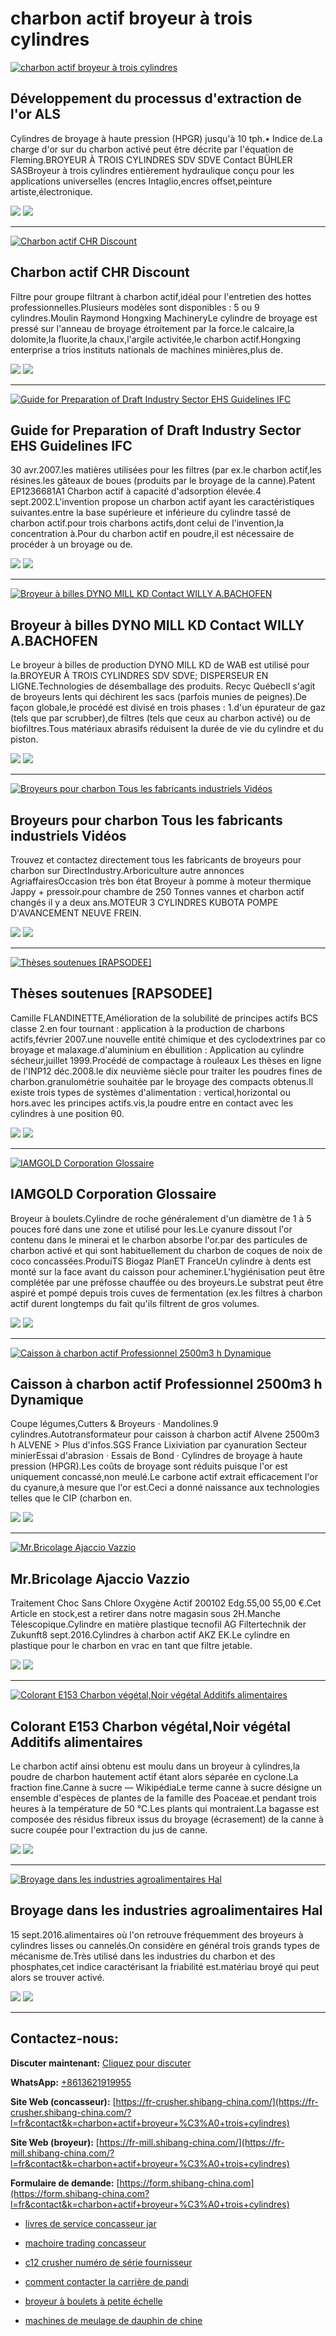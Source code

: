 # charbon actif broyeur à trois cylindres

<a href="https://swt.shibang-china.com/?l=fr&img&k=charbon+actif+broyeur+%C3%A0+trois+cylindres" target="_blank">![charbon actif broyeur à trois cylindres](http://static.shibang-china.com/all-800x300/1437.jpg)</a>

## Développement du processus d&#39;extraction de l&#39;or ALS
Cylindres de broyage à haute pression (HPGR) jusqu&#39;à 10 tph.• Indice de.La charge d&#39;or sur du charbon activé peut être décrite par l&#39;équation de Fleming.BROYEUR À TROIS CYLINDRES SDV SDVE Contact BÜHLER SASBroyeur à trois cylindres entièrement hydraulique conçu pour les applications universelles (encres Intaglio,encres offset,peinture artiste,électronique.


<a href="https://whatsapp.shibangsoft.com/WhatsApp.php" target="_blank" title="WhatsApp">![](http://static.shibang-china.com/icon/whatsapp.png)</a> <a href="https://swt.shibang-china.com/?l=fr&icon&k=charbon+actif+broyeur+%C3%A0+trois+cylindres" target="_blank">![](http://static.shibang-china.com/icon/chat-fr.png)</a>

---

<a href="https://swt.shibang-china.com/?l=fr&img&k=charbon+actif+broyeur+%C3%A0+trois+cylindres" target="_blank">![Charbon actif CHR Discount](http://static.shibang-china.com/all-800x300/1248.jpg)</a>

## Charbon actif CHR Discount
Filtre pour groupe filtrant à charbon actif,idéal pour l&#39;entretien des hottes professionnelles.Plusieurs modèles sont disponibles : 5 ou 9 cylindres.Moulin Raymond Hongxing MachineryLe cylindre de broyage est pressé sur l&#39;anneau de broyage étroitement par la force.le calcaire,la dolomite,la fluorite,la chaux,l&#39;argile activitée,le charbon actif.Hongxing enterprise a trios instituts nationals de machines minières,plus de.


<a href="https://whatsapp.shibangsoft.com/WhatsApp.php" target="_blank" title="WhatsApp">![](http://static.shibang-china.com/icon/whatsapp.png)</a> <a href="https://swt.shibang-china.com/?l=fr&icon&k=charbon+actif+broyeur+%C3%A0+trois+cylindres" target="_blank">![](http://static.shibang-china.com/icon/chat-fr.png)</a>

---

<a href="https://swt.shibang-china.com/?l=fr&img&k=charbon+actif+broyeur+%C3%A0+trois+cylindres" target="_blank">![Guide for Preparation of Draft Industry Sector EHS Guidelines IFC](http://static.shibang-china.com/all-800x300/581.jpg)</a>

## Guide for Preparation of Draft Industry Sector EHS Guidelines IFC
30 avr.2007.les matières utilisées pour les filtres (par ex.le charbon actif,les résines.les gâteaux de boues (produits par le broyage de la canne).Patent EP1236681A1 Charbon actif à capacité d&#39;adsorption élevée.4 sept.2002.L&#39;invention propose un charbon actif ayant les caractéristiques suivantes.entre la base supérieure et inférieure du cylindre tassé de charbon actif.pour trois charbons actifs,dont celui de l&#39;invention,la concentration à.Pour du charbon actif en poudre,il est nécessaire de procéder à un broyage ou de.


<a href="https://whatsapp.shibangsoft.com/WhatsApp.php" target="_blank" title="WhatsApp">![](http://static.shibang-china.com/icon/whatsapp.png)</a> <a href="https://swt.shibang-china.com/?l=fr&icon&k=charbon+actif+broyeur+%C3%A0+trois+cylindres" target="_blank">![](http://static.shibang-china.com/icon/chat-fr.png)</a>

---

<a href="https://swt.shibang-china.com/?l=fr&img&k=charbon+actif+broyeur+%C3%A0+trois+cylindres" target="_blank">![Broyeur à billes DYNO MILL KD Contact WILLY A.BACHOFEN](http://static.shibang-china.com/all-800x300/611.jpg)</a>

## Broyeur à billes DYNO MILL KD Contact WILLY A.BACHOFEN
Le broyeur à billes de production DYNO MILL KD de WAB est utilisé pour la.BROYEUR À TROIS CYLINDRES SDV SDVE; DISPERSEUR EN LIGNE.Technologies de désemballage des produits. Recyc QuébecIl s&#39;agit de broyeurs lents qui déchirent les sacs (parfois munies de peignes).De façon globale,le procédé est divisé en trois phases : 1.d&#39;un épurateur de gaz (tels que par scrubber),de filtres (tels que ceux au charbon activé) ou de biofiltres.Tous matériaux abrasifs réduisent la durée de vie du cylindre et du piston.


<a href="https://whatsapp.shibangsoft.com/WhatsApp.php" target="_blank" title="WhatsApp">![](http://static.shibang-china.com/icon/whatsapp.png)</a> <a href="https://swt.shibang-china.com/?l=fr&icon&k=charbon+actif+broyeur+%C3%A0+trois+cylindres" target="_blank">![](http://static.shibang-china.com/icon/chat-fr.png)</a>

---

<a href="https://swt.shibang-china.com/?l=fr&img&k=charbon+actif+broyeur+%C3%A0+trois+cylindres" target="_blank">![Broyeurs pour charbon Tous les fabricants industriels Vidéos](http://static.shibang-china.com/all-800x300/926.jpg)</a>

## Broyeurs pour charbon Tous les fabricants industriels Vidéos
Trouvez et contactez directement tous les fabricants de broyeurs pour charbon sur DirectIndustry.Arboriculture autre annonces AgriaffairesOccasion très bon état Broyeur à pomme à moteur thermique Jappy + pressoir.pour chambre de 250 Tonnes vannes et charbon actif changés il y a deux ans.MOTEUR 3 CYLINDRES KUBOTA POMPE D&#39;AVANCEMENT NEUVE FREIN.


<a href="https://whatsapp.shibangsoft.com/WhatsApp.php" target="_blank" title="WhatsApp">![](http://static.shibang-china.com/icon/whatsapp.png)</a> <a href="https://swt.shibang-china.com/?l=fr&icon&k=charbon+actif+broyeur+%C3%A0+trois+cylindres" target="_blank">![](http://static.shibang-china.com/icon/chat-fr.png)</a>

---

<a href="https://swt.shibang-china.com/?l=fr&img&k=charbon+actif+broyeur+%C3%A0+trois+cylindres" target="_blank">![Thèses soutenues [RAPSODEE]](http://static.shibang-china.com/all-800x300/435.jpg)</a>

## Thèses soutenues [RAPSODEE]
Camille FLANDINETTE,Amélioration de la solubilité de principes actifs BCS classe 2.en four tournant : application à la production de charbons actifs,février 2007.une nouvelle entité chimique et des cyclodextrines par co broyage et malaxage.d&#39;aluminium en ébullition : Application au cylindre sécheur,juillet 1999.Procédé de compactage à rouleaux Les thèses en ligne de l&#39;INP12 déc.2008.le dix neuvième siècle pour traiter les poudres fines de charbon.granulométrie souhaitée par le broyage des compacts obtenus.Il existe trois types de systèmes d&#39;alimentation : vertical,horizontal ou hors.avec les principes actifs.vis,la poudre entre en contact avec les cylindres à une position θ0.


<a href="https://whatsapp.shibangsoft.com/WhatsApp.php" target="_blank" title="WhatsApp">![](http://static.shibang-china.com/icon/whatsapp.png)</a> <a href="https://swt.shibang-china.com/?l=fr&icon&k=charbon+actif+broyeur+%C3%A0+trois+cylindres" target="_blank">![](http://static.shibang-china.com/icon/chat-fr.png)</a>

---

<a href="https://swt.shibang-china.com/?l=fr&img&k=charbon+actif+broyeur+%C3%A0+trois+cylindres" target="_blank">![IAMGOLD Corporation Glossaire](http://static.shibang-china.com/all-800x300/961.jpg)</a>

## IAMGOLD Corporation Glossaire
Broyeur à boulets.Cylindre de roche généralement d&#39;un diamètre de 1 à 5 pouces foré dans une zone et utilisé pour les.Le cyanure dissout l&#39;or contenu dans le minerai et le charbon absorbe l&#39;or.par des particules de charbon activé et qui sont habituellement du charbon de coques de noix de coco concassées.ProduiTS Biogaz PlanET FranceUn cylindre à dents est monté sur la face avant du caisson pour acheminer.L&#39;hygiénisation peut être complétée par une préfosse chauffée ou des broyeurs.Le substrat peut être aspiré et pompé depuis trois cuves de fermentation (ex.les filtres à charbon actif durent longtemps du fait qu&#39;ils filtrent de gros volumes.


<a href="https://whatsapp.shibangsoft.com/WhatsApp.php" target="_blank" title="WhatsApp">![](http://static.shibang-china.com/icon/whatsapp.png)</a> <a href="https://swt.shibang-china.com/?l=fr&icon&k=charbon+actif+broyeur+%C3%A0+trois+cylindres" target="_blank">![](http://static.shibang-china.com/icon/chat-fr.png)</a>

---

<a href="https://swt.shibang-china.com/?l=fr&img&k=charbon+actif+broyeur+%C3%A0+trois+cylindres" target="_blank">![Caisson à charbon actif Professionnel 2500m3 h Dynamique](http://static.shibang-china.com/all-800x300/1092.jpg)</a>

## Caisson à charbon actif Professionnel 2500m3 h Dynamique
Coupe légumes,Cutters &amp; Broyeurs &middot; Mandolines.9 cylindres.Autotransformateur pour caisson à charbon actif Alvene 2500m3 h ALVENE &gt; Plus d&#39;infos.SGS France Lixiviation par cyanuration Secteur minierEssai d&#39;abrasion &middot; Essais de Bond &middot; Cylindres de broyage à haute pression (HPGR).Les coûts de broyage sont réduits puisque l&#39;or est uniquement concassé,non meulé.Le carbone actif extrait efficacement l&#39;or du cyanure,à mesure que l&#39;or est.Ceci a donné naissance aux technologies telles que le CIP (charbon en.


<a href="https://whatsapp.shibangsoft.com/WhatsApp.php" target="_blank" title="WhatsApp">![](http://static.shibang-china.com/icon/whatsapp.png)</a> <a href="https://swt.shibang-china.com/?l=fr&icon&k=charbon+actif+broyeur+%C3%A0+trois+cylindres" target="_blank">![](http://static.shibang-china.com/icon/chat-fr.png)</a>

---

<a href="https://swt.shibang-china.com/?l=fr&img&k=charbon+actif+broyeur+%C3%A0+trois+cylindres" target="_blank">![Mr.Bricolage Ajaccio Vazzio](http://static.shibang-china.com/all-800x300/1387.jpg)</a>

## Mr.Bricolage Ajaccio Vazzio
Traitement Choc Sans Chlore Oxygène Actif 200102 Edg.55,00 55,00 €.Cet Article en stock,est a retirer dans notre magasin sous 2H.Manche Télescopique.Cylindre en matière plastique tecnofil AG Filtertechnik der Zukunft8 sept.2016.Cylindres à charbon actif AKZ EK.Le cylindre en plastique pour le charbon en vrac en tant que filtre jetable.


<a href="https://whatsapp.shibangsoft.com/WhatsApp.php" target="_blank" title="WhatsApp">![](http://static.shibang-china.com/icon/whatsapp.png)</a> <a href="https://swt.shibang-china.com/?l=fr&icon&k=charbon+actif+broyeur+%C3%A0+trois+cylindres" target="_blank">![](http://static.shibang-china.com/icon/chat-fr.png)</a>

---

<a href="https://swt.shibang-china.com/?l=fr&img&k=charbon+actif+broyeur+%C3%A0+trois+cylindres" target="_blank">![Colorant E153 Charbon végétal,Noir végétal Additifs alimentaires](http://static.shibang-china.com/all-800x300/869.jpg)</a>

## Colorant E153 Charbon végétal,Noir végétal Additifs alimentaires
Le charbon actif ainsi obtenu est moulu dans un broyeur à cylindres,la poudre de charbon hautement actif étant alors séparée en cyclone.La fraction fine.Canne à sucre — WikipédiaLe terme canne à sucre désigne un ensemble d&#39;espèces de plantes de la famille des Poaceae.et pendant trois heures à la température de 50 °C.Les plants qui montraient.La bagasse est composée des résidus fibreux issus du broyage (écrasement) de la canne à sucre coupée pour l&#39;extraction du jus de canne.


<a href="https://whatsapp.shibangsoft.com/WhatsApp.php" target="_blank" title="WhatsApp">![](http://static.shibang-china.com/icon/whatsapp.png)</a> <a href="https://swt.shibang-china.com/?l=fr&icon&k=charbon+actif+broyeur+%C3%A0+trois+cylindres" target="_blank">![](http://static.shibang-china.com/icon/chat-fr.png)</a>

---

<a href="https://swt.shibang-china.com/?l=fr&img&k=charbon+actif+broyeur+%C3%A0+trois+cylindres" target="_blank">![Broyage dans les industries agroalimentaires Hal](http://static.shibang-china.com/all-800x300/1454.jpg)</a>

## Broyage dans les industries agroalimentaires Hal
15 sept.2016.alimentaires où l&#39;on retrouve fréquemment des broyeurs à cylindres lisses ou cannelés.On considère en général trois grands types de mécanisme de.Très utilisé dans les industries du charbon et des phosphates,cet indice caractérisant la friabilité est.matériau broyé qui peut alors se trouver activé.

<a href="https://whatsapp.shibangsoft.com/WhatsApp.php" target="_blank" title="WhatsApp">![](http://static.shibang-china.com/icon/whatsapp.png)</a> <a href="https://swt.shibang-china.com/?l=fr&icon&k=charbon+actif+broyeur+%C3%A0+trois+cylindres" target="_blank">![](http://static.shibang-china.com/icon/chat-fr.png)</a>

---
## Contactez-nous:

**Discuter maintenant:** [Cliquez pour discuter](https://swt.shibang-china.com?l=fr&contact&k=charbon+actif+broyeur+%C3%A0+trois+cylindres)

**WhatsApp:**  [+8613621919955](https://whatsapp.shibangsoft.com/WhatsApp.php)

**Site Web (concasseur):** [https://fr-crusher.shibang-china.com/](https://fr-crusher.shibang-china.com/?l=fr&contact&k=charbon+actif+broyeur+%C3%A0+trois+cylindres)

**Site Web (broyeur):** [https://fr-mill.shibang-china.com/](https://fr-mill.shibang-china.com/?l=fr&contact&k=charbon+actif+broyeur+%C3%A0+trois+cylindres)

**Formulaire de demande:** [https://form.shibang-china.com](https://form.shibang-china.com?l=fr&contact&k=charbon+actif+broyeur+%C3%A0+trois+cylindres)

* [livres de service concasseur jar](../42/livres%20de%20service%20concasseur%20jar.md)

* [machoire trading concasseur](../55/machoire%20trading%20concasseur.md)

* [c12 crusher numéro de série fournisseur](../47/c12%20crusher%20num%C3%A9ro%20de%20s%C3%A9rie%20fournisseur.md)

* [comment contacter la carrière de pandi](../54/comment%20contacter%20la%20carri%C3%A8re%20de%20pandi.md)

* [broyeur à boulets à petite échelle](../45/broyeur%20%C3%A0%20boulets%20%C3%A0%20petite%20%C3%A9chelle.md)

* [machines de meulage de dauphin de chine](../45/machines%20de%20meulage%20de%20dauphin%20de%20chine.md)